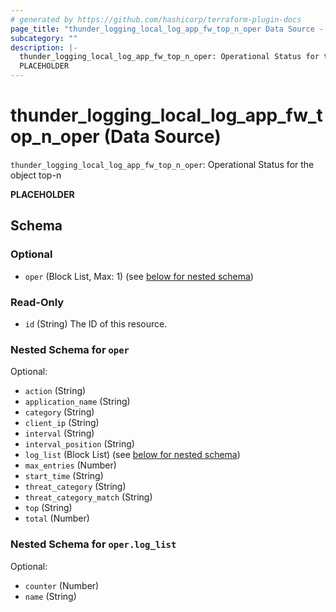 ```yaml
---
# generated by https://github.com/hashicorp/terraform-plugin-docs
page_title: "thunder_logging_local_log_app_fw_top_n_oper Data Source - terraform-provider-thunder"
subcategory: ""
description: |-
  thunder_logging_local_log_app_fw_top_n_oper: Operational Status for the object top-n
  PLACEHOLDER
---
```


# thunder_logging_local_log_app_fw_top_n_oper (Data Source)

`thunder_logging_local_log_app_fw_top_n_oper`: Operational Status for the object top-n

__PLACEHOLDER__



<!-- schema generated by tfplugindocs -->
## Schema

### Optional

- `oper` (Block List, Max: 1) (see [below for nested schema](#nestedblock--oper))

### Read-Only

- `id` (String) The ID of this resource.

<a id="nestedblock--oper"></a>
### Nested Schema for `oper`

Optional:

- `action` (String)
- `application_name` (String)
- `category` (String)
- `client_ip` (String)
- `interval` (String)
- `interval_position` (String)
- `log_list` (Block List) (see [below for nested schema](#nestedblock--oper--log_list))
- `max_entries` (Number)
- `start_time` (String)
- `threat_category` (String)
- `threat_category_match` (String)
- `top` (String)
- `total` (Number)

<a id="nestedblock--oper--log_list"></a>
### Nested Schema for `oper.log_list`

Optional:

- `counter` (Number)
- `name` (String)



